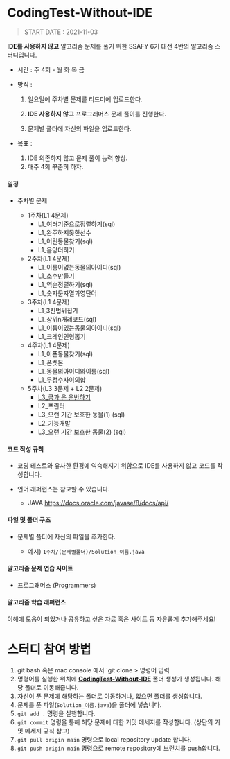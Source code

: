 # CodingTest-Without-IDE
> START DATE : 2021-11-03

**IDE를 사용하지 않고** 알고리즘 문제를 풀기 위한 SSAFY 6기 대전 4반의 알고리즘 스터디입니다.

- 시간 : 주 4회 - 월 화 목 금

- 방식 :  

  1. 일요일에 주차별 문제를 리드미에 업로드한다.

  2. **IDE 사용하지 않고** 프로그래머스 문제 풀이를 진행한다.

  3. 문제별 폴더에 자신의 파일을 업로드한다.

- 목표 :

  1. IDE 의존하지 않고 문제 풀이 능력 향상.
  2. 매주 4회 꾸준히 하자.

#### **일정**

- 주차별 문제

   - 1주차(L1 4문제)
      - L1_여러기준으로정렬하기(sql)
      - L1_완주하지못한선수
      - L1_어린동물찾기(sql)
      - L1_음양더하기
  - 2주차(L1 4문제)
    - L1_이름이없는동물의아이디(sql)
    - L1_소수만들기
    - L1_역순정렬하기(sql)
    - L1_숫자문자열과영단어
  - 3주차(L1 4문제)
    - L1_3진법뒤집기
    - L1_상위n개레코드(sql)
    - L1_이름이있는동물의아이디(sql)
    - L1_크레인인형뽑기
   - 4주차(L1 4문제)
     - L1_아픈동물찾기(sql)
     - L1_폰켓몬
     - L1_동물의아이디와이름(sql)
     - L1_두정수사이의합
   - 5주차(L3 3문제 + L2 2문제)
     - <a href="https://programmers.co.kr/learn/courses/30/lessons/86053">L3_금과 은 운반하기</a>
     - L2_프린터
     - L3_오랜 기간 보호한 동물(1) (sql)
     - L2_기능개발
     - L3_오랜 기간 보호한 동물(2) (sql)

#### **코드 작성 규칙**

- 코딩 테스트와 유사한 환경에 익숙해지기 위함으로 IDE를 사용하지 않고 코드를 작성합니다.

- 언어 래퍼런스는 참고할 수 있습니다.

  - JAVA https://docs.oracle.com/javase/8/docs/api/

    

#### **파일 및 폴더 구조**

- 문제별 폴더에 자신의 파일을 추가한다.

  - 예시) `1주차/(문제별폴더)/Solution_이름.java`

    

#### **알고리즘 문제 연습 사이트**

- 프로그래머스 (Programmers)

  

#### **알고리즘 학습 래퍼런스**

이해에 도움이 되었거나 공유하고 싶은 자료 혹은 사이트 등 자유롭게 추가해주세요!

# **스터디 참여 방법**

1. git bash 혹은 mac console 에서 `git clone > 명령어 입력
2. 명령어를 실행한 위치에 **[CodingTest-Without-IDE](https://github.com/S6-Daejeon4-Study/CodingTest-Without-IDE)** 폴더 생성가 생성됩니다. 해당 폴더로 이동해줍니다.
3. 자신이 푼 문제에 해당하는 폴더로 이동하거나, 없으면 폴더를 생성합니다.
4. 문제를 푼 파일(`Solution_이름.java`)을 폴더에 넣습니다.
5. `git add .` 명령을 실행합니다.
6. `git commit` 명령을 통해 해당 문제에 대한 커밋 메세지를 작성합니다. (상단의 커밋 메세지 규칙 참고)
7. `git pull origin main` 명령으로 local repository update 합니다.
8. `git push origin main` 명령으로 remote repository에 브런치를 push합니다.

